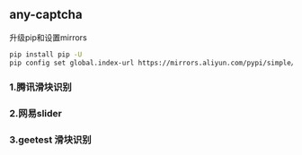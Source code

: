 ## any-captcha

升级pip和设置mirrors
```bash
pip install pip -U
pip config set global.index-url https://mirrors.aliyun.com/pypi/simple/
```


### 1.腾讯滑块识别


### 2.网易slider


### 3.geetest 滑块识别



